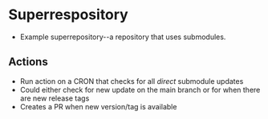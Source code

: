 # Superrespository
* Example superrepository--a repository that uses submodules.


## Actions
* Run action on a CRON that checks for all _direct_ submodule updates
* Could either check for new update on the main branch or for when there are new release tags
* Creates a PR when new version/tag is available
